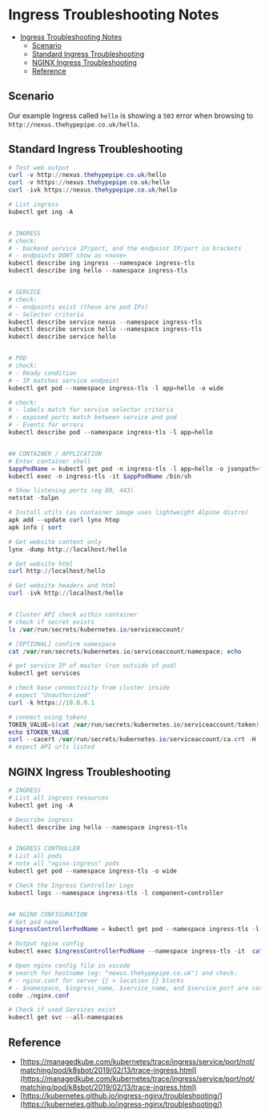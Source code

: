 # Ingress Troubleshooting Notes

- [Ingress Troubleshooting Notes](#ingress-troubleshooting-notes)
  - [Scenario](#scenario)
  - [Standard Ingress Troubleshooting](#standard-ingress-troubleshooting)
  - [NGINX Ingress Troubleshooting](#nginx-ingress-troubleshooting)
  - [Reference](#reference)

## Scenario

Our example Ingress called `hello` is showing a `503` error when browsing to `http://nexus.thehypepipe.co.uk/hello`.

## Standard Ingress Troubleshooting

```powershell
# Test web output
curl -v http://nexus.thehypepipe.co.uk/hello
curl -v https://nexus.thehypepipe.co.uk/hello
curl -ivk https://nexus.thehypepipe.co.uk/hello

# List ingress
kubectl get ing -A


# INGRESS
# check:
# - backend service IP/port, and the endpoint IP/port in brackets
# - endpoints DONT show as <none>
kubectl describe ing ingress --namespace ingress-tls
kubectl describe ing hello --namespace ingress-tls


# SERVICE
# check:
# - endpoints exist (these are pod IPs)
# - Selector criteria
kubectl describe service nexus --namespace ingress-tls
kubectl describe service hello --namespace ingress-tls
kubectl describe service hello


# POD
# check:
# - Ready condition
# - IP matches service endpoint
kubectl get pod --namespace ingress-tls -l app=hello -o wide

# check:
# - labels match for service selector criteria
# - exposed ports match between service and pod
# - Events for errors
kubectl describe pod --namespace ingress-tls -l app=hello


## CONTAINER / APPLICATION
# Enter container shell
$appPodName = kubectl get pod -n ingress-tls -l app=hello -o jsonpath="{.items[0].metadata.name}"
kubectl exec -n ingress-tls -it $appPodName /bin/sh

# Show listening ports (eg 80, 443)
netstat -tulpn

# Install utils (as container image uses lightweight Alpine distro)
apk add --update curl lynx htop
apk info | sort

# Get website content only
lynx -dump http://localhost/hello

# Get website html
curl http://localhost/hello

# Get website headers and html
curl -ivk http://localhost/hello


# Cluster API check within container
# check if secret exists
ls /var/run/secrets/kubernetes.io/serviceaccount/

# [OPTIONAL] confirm namespace
cat /var/run/secrets/kubernetes.io/serviceaccount/namespace; echo

# get service IP of master (run outside of pod)
kubectl get services

# check base connectivity from cluster inside
# expect "Unauthorized"
curl -k https://10.0.0.1

# connect using tokens
TOKEN_VALUE=$(cat /var/run/secrets/kubernetes.io/serviceaccount/token)
echo $TOKEN_VALUE
curl --cacert /var/run/secrets/kubernetes.io/serviceaccount/ca.crt -H  "Authorization: Bearer $TOKEN_VALUE" https://10.0.0.1
# expect API urls listed
```

## NGINX Ingress Troubleshooting

```powershell
# INGRESS
# List all ingress resources
kubectl get ing -A

# Describe ingress
kubectl describe ing hello --namespace ingress-tls


# INGRESS CONTROLLER
# List all pods
# note all "nginx-ingress" pods
kubectl get pod --namespace ingress-tls -o wide

# Check the Ingress Controller Logs
kubectl logs --namespace ingress-tls -l component=controller


## NGINX CONFIGURATION
# Get pod name
$ingressControllerPodName = kubectl get pod --namespace ingress-tls -l component=controller -o jsonpath="{.items[0].metadata.name}"

# Output nginx config
kubectl exec $ingressControllerPodName --namespace ingress-tls -it  cat /etc/nginx/nginx.conf > nginx.conf

# Open nginx config file in vscode
# search for hostname (eg: "nexus.thehypepipe.co.uk") and check:
# - nginx.conf for server {} > location {} blocks
# - $namespace, $ingress_name, $service_name, and $service_port are correct
code ./nginx.conf

# Check if used Services exist
kubectl get svc --all-namespaces
```

## Reference

- [https://managedkube.com/kubernetes/trace/ingress/service/port/not/matching/pod/k8sbot/2019/02/13/trace-ingress.html](https://managedkube.com/kubernetes/trace/ingress/service/port/not/matching/pod/k8sbot/2019/02/13/trace-ingress.html)
- [https://kubernetes.github.io/ingress-nginx/troubleshooting/](https://kubernetes.github.io/ingress-nginx/troubleshooting/)
